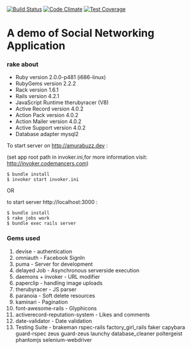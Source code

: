 [![Build Status](https://travis-ci.org/hack-do/amurabuzz.svg?branch=develop)](https://travis-ci.org/hack-do/amurabuzz)
[![Code Climate](https://codeclimate.com/github/hack-do/amurabuzz/badges/gpa.svg)](https://codeclimate.com/github/hack-do/amurabuzz)
[![Test Coverage](https://codeclimate.com/github/hack-do/amurabuzz/badges/coverage.svg)](https://codeclimate.com/github/hack-do/amurabuzz/coverage)
# A demo of Social Networking Application #

### rake about ###
* Ruby version              2.0.0-p481 (i686-linux)
* RubyGems version          2.2.2
* Rack version              1.6.1
* Rails version             4.2.1
* JavaScript Runtime        therubyracer (V8)
* Active Record version     4.0.2
* Action Pack version       4.0.2
* Action Mailer version     4.0.2
* Active Support version    4.0.2
* Database adapter          mysql2


To start server on http://amurabuzz.dev :

(set app root path in invoker.ini,for more information visit: http://invoker.codemancers.com)
```
$ bundle install
$ invoker start invoker.ini
```
OR

to start server  http://localhost:3000 :
```
$ bundle install
$ rake jobs work
$ bundle exec rails server
```

### Gems used ###
1. devise  - authentication
2. omniauth  - Facebook SignIn
3. puma - Server for development
4. delayed Job - Asynchronous serverside execution
5. daemons + invoker - URL modifier
6. paperclip - handling image uploads
7. therubyracer - JS parser
8. paranoia - Soft delete resources
9. kaminari - Pagination
10. font-awesome-rails - Glyphicons
11. activerecord-reputation-system - Likes and comments
12. date-validator - Date validation
13. Testing Suite -
    	brakeman
    	rspec-rails
    	factory_girl_rails
    	faker
    	capybara
    	guard-rspec
    	zeus
    	guard-zeus
    	launchy
    	database_cleaner
    	poltergeist
        phantomjs
        selenium-webdriver
